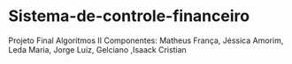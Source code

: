 # Sistema-de-controle-financeiro
Projeto Final Algoritmos II
Componentes: Matheus França, Jéssica Amorim, Leda Maria, Jorge Luiz, Gelciano ,Isaack Cristian
